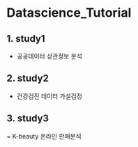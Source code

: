 # Datascience_Tutorial

## 1. study1
- 공공데이터 상관정보 분석

## 2. study2
- 건강검진 데이터 가설검정

## 3. study3
= K-beauty 온라인 판매분석
